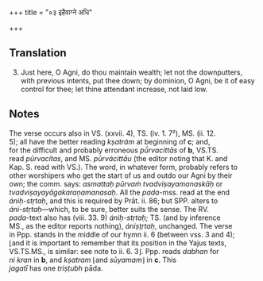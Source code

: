 +++
title = "०३ इहैवाग्ने अधि"

+++
## Translation
3. Just here, O Agni, do thou maintain wealth; let not the downputters,  
with previous intents, put thee down; by dominion, O Agni, be it of easy  
control for thee; let thine attendant increase, not laid low.

## Notes
The verse occurs also in VS. (xxvii. 4), TS. (iv. 1. 7²), MS. (ii. 12.  
5); all have the better reading *kṣatrám* at beginning of **c**; and,  
for the difficult and probably erroneous *pū́rvacittās* of **b**, VS.TS.  
read *pūrvacítas*, and MS. *pūrvácittāu* (the editor noting that K. and  
Kap. S. read with VS.). The word, in whatever form, probably refers to  
other worshipers who get the start of us and outdo our Agni by their  
own; the comm. says: *asmattaḥ pūrvaṁ tvadviṣayamanaskāḥ* or  
*tvadviṣayayāgakaraṇamanasaḥ*. All the *pada*-mss. read at the end  
*ániḥ-stṛtaḥ*, and this is required by Prāt. ii. 86; but SPP. alters to  
*áni-stṛtaḥ*—which, to be sure, better suits the sense. The RV.  
*pada*-text also has (viii. 33. 9) *ániḥ-stṛtaḥ;* TS. (and by inference  
MS., as the editor reports nothing), *ániṣṭṛtaḥ*, unchanged. The verse  
in Ppp. stands in the middle of our hymn ii. 6 (between vss. 3 and 4);  
⌊and it is important to remember that its position in the Yajus texts,  
VS.TS.MS., is similar: see note to ii. 6. 3⌋. Ppp. reads *dabhan* for  
*ni kran* in **b**, and *kṣatram* ⌊and *sūyamam*⌋ in **c**. This  
*jagatī* has one *triṣṭubh* pāda.
